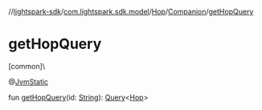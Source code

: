 //[lightspark-sdk](../../../../index.md)/[com.lightspark.sdk.model](../../index.md)/[Hop](../index.md)/[Companion](index.md)/[getHopQuery](get-hop-query.md)

# getHopQuery

[common]\

@[JvmStatic](https://kotlinlang.org/api/latest/jvm/stdlib/kotlin.jvm/-jvm-static/index.html)

fun [getHopQuery](get-hop-query.md)(id: [String](https://kotlinlang.org/api/latest/jvm/stdlib/kotlin/-string/index.html)): [Query](../../../com.lightspark.sdk.requester/-query/index.md)&lt;[Hop](../index.md)&gt;

